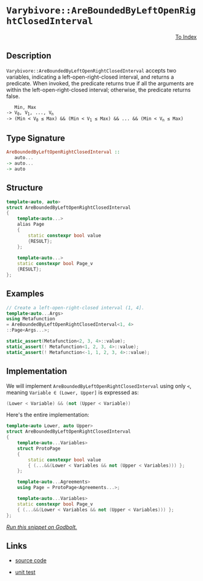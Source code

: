 <!-- Copyright 2024 Feng Mofan
SPDX-License-Identifier: Apache-2.0 -->

# `Varybivore::AreBoundedByLeftOpenRightClosedInterval`

<p style='text-align: right;'><a href="../../../index.md#arithmetic-examinations">To Index</a></p>

## Description

`Varybivore::AreBoundedByLeftOpenRightClosedInterval` accepts two variables, indicating a left-open-right-closed interval, and returns a predicate.
When invoked, the predicate returns true if all the arguments are within the left-open-right-closed interval;
otherwise, the predicate returns false.

<pre><code>   Min, Max
-> V<sub>0</sub>, V<sub>1</sub>, ..., V<sub>n</sub>
-> (Min &lt; V<sub>0</sub> &le; Max) && (Min &lt; V<sub>1</sub> &le; Max) && ... && (Min &lt; V<sub>n</sub> &le; Max)</code></pre>

## Type Signature

```Haskell
AreBoundedByLeftOpenRightClosedInterval ::
   auto...
-> auto...
-> auto
```

## Structure

```C++
template<auto, auto>
struct AreBoundedByLeftOpenRightClosedInterval
{
    template<auto...>
    alias Page
    {
        static constexpr bool value
        {RESULT};
    };
    
    template<auto...>
    static constexpr bool Page_v
    {RESULT};
};
```

## Examples

```C++
// Create a left-open-right-closed interval (1, 4].
template<auto...Args>
using Metafunction
= AreBoundedByLeftOpenRightClosedInterval<1, 4>
::Page<Args...>;

static_assert(Metafunction<2, 3, 4>::value);
static_assert(! Metafunction<1, 2, 3, 4>::value);
static_assert(! Metafunction<-1, 1, 2, 3, 4>::value);
```

## Implementation

We will implement `AreBoundedByLeftOpenRightClosedInterval` using only `<`, meaning <code>Variable &in; (Lower, Upper]</code> is expressed as:

```C++
(Lower < Variable) && (not (Upper < Variable))
```

Here's the entire implementation:

```C++
template<auto Lower, auto Upper>
struct AreBoundedByLeftOpenRightClosedInterval
{
    template<auto...Variables>
    struct ProtoPage
    { 
        static constexpr bool value
        { (...&&(Lower < Variables && not (Upper < Variables))) };
    };

    template<auto...Agreements>
    using Page = ProtoPage<Agreements...>;

    template<auto...Variables>
    static constexpr bool Page_v
    { (...&&(Lower < Variables && not (Upper < Variables))) };
};
```

[*Run this snippet on Godbolt.*](https://godbolt.org/#z:OYLghAFBqd5QCxAYwPYBMCmBRdBLAF1QCcAaPECAMzwBtMA7AQwFtMQByARg9KtQYEAysib0QXACx8BBAKoBnTAAUAHpwAMvAFYTStJg1DIApACYAQuYukl9ZATwDKjdAGFUtAK4sGEgKykrgAyeAyYAHI%2BAEaYxCAAzBqkAA6oCoRODB7evgGp6ZkCoeFRLLHxSbaY9o4CQgRMxAQ5Pn5cgXaYDlkNTQQlkTFxickKjc2teR22EwNhQ%2BUjSQCUtqhexMjsHASYLCkGeyYJbkxeRADUwagA7nGkl%2BdXcikpcSfYJhoAguPEXgclx%2BxEwFg2DCw6AsAE9gpgqAQAPLvBgAJTwwAQLVo6Uw6AAkoI4gA3MTfH4mADsVl%2Bl3plz2ByOmBOZwuqAAdNyAGpNPBMaL0BSfCkMy7/QEES7KYioIjKJjAVl0hnUiyXMXihnjJiOZCXNAMcaYVQpYiXaKoTyXMneFU/bVqmmXCDcznmABsXogN3uFrZlz5xAFQswCk1Zm9UcuDHlrte7wDpyD/MFwpWmc1VIAIidaY7nXmEgWtfSmYc9azTs8udyfsBQftGAQRQkvqr6V4MkYZUrMJqEjmZXKFf22Q2m2xBAp3aKSxSy4z9pXjjWOe7g6HhaLOxLGvrDQITWaLVabYrlQB9ElL9WuudRn1%2BuKDtypkPp8OR6Oe2PxiBE1fQMty/BRMxWbNi1LXN80XX4AHoACoUNQtCEIpZCUIAFWwIRsNQjDELQkikKIylEIQy43FBKsnkuehEQAWlQVEmJDLECCY5BcSUdBLjCPZiDtV1kkuSQTH8HMPV%2BCsWTZWt3RBYA2w7H5uzCYBLgAWUwRoqC8BgegERch2BUFwUMqFYXhREUUYDFOLcXj8SJIS7TZMSJPbCkQBAS9qzcZTZ25edS1%2BXV9SvJgFCUZoIF0/TDOMhg2TMR4EkebzsD8u0vEwFY4Iig88GQaLYriAgEr0pgDKMupUtOLhHnSy5MvEz5crEfLCoXYq9VK8q4qqsAwB0mq6pStkmOay5Zta9rsq6%2B1eosDg1loTh/F4PwOC0UhUE4NxrGsCUNi2AdzASHhSAITR1rWABrEB/DMTkqTMSQAA4vv8DQAE5Xo0T0vsyzaOEkXgWAkDRkl2/bDo4XgFBAZI7r29bSDgWAYEQEANgIFILnISg0AOOg4giVgdlUL7PSYz1JEuYBkANKROTMXh8UIEg8HQPR%2BEEEQxHYKQZEERQVHUDHSF0ZrbmIJgUk4HgNq2nb7oOzgkQuInpVQKhLlp%2BnGeZ1m5skDnXQ8cn6ADMxrpWXh0a0NYICQMmUgpsgKAgT3vZAYApHSmhaCElGIGiTXojCJoYRV3gY%2BYYgYSRaJtG6dGbrJ6dkQYWh45lrBoi8YAzloWgUe4XgsBYQxgHEIu8FBHoSXDTXTW6C4dhuwSak12g8GiRWU48LBNYIENoer0g2%2BIK0lBzfZ68Hox7rWKgDBUnk8EwW57N2m7BeEURxDF4/JbUTW5f0euUBOyx9CHlHIDWViGqrpjxnQE4c1MSxrBmARnPEMWAX4QDWF0FKLhIRTHaEESEgwygVD0GkDIDU4GoMKA1JBwx4jNSgQ1PokxPBtD0IQ3ocxcFLHwbMfomCCFUIWMgkYXBIHnW2BINWHBtqkHhrwRGRs6YMyZizNmlszCulwDze2jtnbrzWAgTATAsDxAgaQZ6kgEicn%2BgkKkkgNCSE%2Bp6WG/hPT/X0JwSGpBobXU5J6LgIN/pfUcf4SQHRdGej4ZrRGyNUa3XXljXG7t8a62Jr7f2dsqZsE4E0FgJIqRMSYIaAwvYuD/U5FwTk%2B1uZEFAQLWQwsz7SAvkoK%2BMtdDpQVkrBO3DeH8K1hwHWhMLiXANk8Yg8TEnJJ4vXOaGSskaGtqgW2wEHZmCdgEjGbsPYjK9nbEmfs5kBziQk7iqSg7/S4MkUO4dKBRxlknOOCdSBHJTmnDODgTk5xbEifOhd9rF1LuXSuJza4rx2I85umc8Btyrjk1QXc9gnL7uDfag9h5xzHp852U8TlzwXpgJedcjCr1ANMvgW8FA7z3gfE5x8imixKbIS%2B0t9qVNvmvf%2BVhH4QvAW/FIH9OBfwID/Ic1LAHALiKA9ur9qi1CyDA9wpDpgIPQNQlBzU0FFGyCK%2BB0qcHMLweQmoPz6hzAYfytVDBiHzFKMqxh9C5XkKYfqmhXD1ibE4WwyxPCNYy0Eas7pKS%2BnpMydkqR%2BA8mRjkVM12ijlGqMoNw6xtiMmGKpP4f6VIqQJCMZIRmzUGm%2BNsP4l2mNsZ4wJnrRZkTKbU1iZ002LAFAkgNCSN1LJxhcy9bzfmzUCWnyJeLeQZSyU6ESKQapytq51PtQjbWYT9aGzicW0t5bK1VnGMM0ZsiEiTPTTMlAyyFkRJXSMMtbwbzpKvFWgg0Ui0lLoHsyO0dY4pxOWc1O6dM7XJGbnO5BdNZPLLmIV5M93mophaQfALdHB/I7oC5A3cQXEjBbwCFI8YTQonnCmeCK8TIpXppQJm8lTYt3vvVE%2BLClNokMSiWbbr6do2ffABtLn7wAZUyjgCFv5kZpRYIBAiQF815eoihzgICuE1SEJV5qpXYKyJqhVWQJWsK1SlXVmrOM6tNYsSVdCSG5HgbqZo4n8HsKtaLPt3iHWcA6SwMdZbbSTr2NOiA0jvVXTYfI6ZAaVEjHUeDUNIAzAZISAkfwf13Gw081SEGemB1I1TWjBRGiQCSCpBzSNXApD/QjborgVJbUJH7QIzgdn/W2s5kFjLIXF1rDnhkZwkggA%3D%3D%3D)

## Links

- [source code](../../../../conceptrodon/varybivore/are_bounded_by_left_open_right_closed_interval.hpp)

- [unit test](../../../../tests/unit/metafunctions/varybivore/are_bounded_by_left_open_right_closed_interval.test.hpp)
